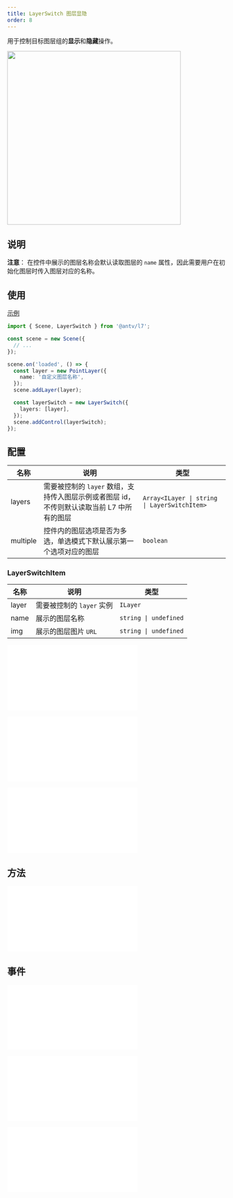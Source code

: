 ```yaml
---
title: LayerSwitch 图层显隐
order: 8
---
```


用于控制目标图层组的**显示**和**隐藏**操作。

<img src="https://gw.alipayobjects.com/mdn/rms_816329/afts/img/A*SiQWT5RnMDYAAAAAAAAAAAAAARQnAQ" width="400"/>

## 说明

**注意**： 在控件中展示的图层名称会默认读取图层的 `name` 属性，因此需要用户在初始化图层时传入图层对应的名称。

## 使用

[示例](/examples/component/control#layerswitch)

```ts
import { Scene, LayerSwitch } from '@antv/l7';

const scene = new Scene({
  // ...
});

scene.on('loaded', () => {
  const layer = new PointLayer({
    name: '自定义图层名称',
  });
  scene.addLayer(layer);

  const layerSwitch = new LayerSwitch({
    layers: [layer],
  });
  scene.addControl(layerSwitch);
});
```

## 配置

| 名称   | 说明                                                                                       | 类型                                         |
| ------ | ------------------------------------------------------------------------------------------ | -------------------------------------------- |
| layers | 需要被控制的 `layer` 数组，支持传入图层示例或者图层 id，不传则默认读取当前 L7 中所有的图层 | `Array<ILayer \| string \| LayerSwitchItem>` |
| multiple | 控件内的图层选项是否为多选，单选模式下默认展示第一个选项对应的图层 | `boolean` |

### LayerSwitchItem

| 名称  | 说明                      | 类型                  |
| ----- | ------------------------- | --------------------- |
| layer | 需要被控制的 `layer` 实例 | `ILayer`              |
| name  | 展示的图层名称            | `string \| undefined` |
| img   | 展示的图层图片 `URL`      | `string \| undefined` |

<embed src="@/docs/api/common/control/popper-api.zh.md"></embed>

<embed src="@/docs/api/common/control/btn-api.zh.md"></embed>

<embed src="@/docs/api/common/control/api.zh.md"></embed>

## 方法

<embed src="@/docs/api/common/control/method.zh.md"></embed>

## 事件

<embed src="@/docs/api/common/control/event.zh.md"></embed>

<embed src="@/docs/api/common/control/popper-event.zh.md"></embed>

<embed src="@/docs/api/common/control/select-event.zh.md"></embed>
